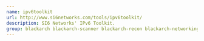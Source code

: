 ```yaml
---
name: ipv6toolkit
url: http://www.si6networks.com/tools/ipv6toolkit/
description: SI6 Networks' IPv6 Toolkit.
group: blackarch blackarch-scanner blackarch-recon blackarch-networking
---
```

